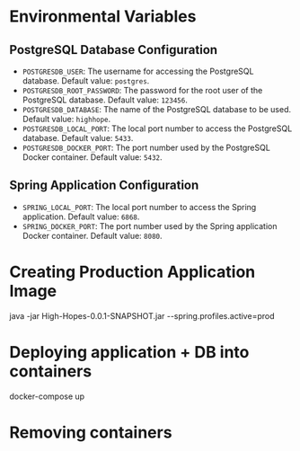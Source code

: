 # Environmental Variables

## PostgreSQL Database Configuration

- `POSTGRESDB_USER`: The username for accessing the PostgreSQL database. Default value: `postgres`.
- `POSTGRESDB_ROOT_PASSWORD`: The password for the root user of the PostgreSQL database. Default value: `123456`.
- `POSTGRESDB_DATABASE`: The name of the PostgreSQL database to be used. Default value: `highhope`.
- `POSTGRESDB_LOCAL_PORT`: The local port number to access the PostgreSQL database. Default value: `5433`.
- `POSTGRESDB_DOCKER_PORT`: The port number used by the PostgreSQL Docker container. Default value: `5432`.

## Spring Application Configuration

- `SPRING_LOCAL_PORT`: The local port number to access the Spring application. Default value: `6868`.
- `SPRING_DOCKER_PORT`: The port number used by the Spring application Docker container. Default value: `8080`.

# Creating Production Application Image

java -jar High-Hopes-0.0.1-SNAPSHOT.jar --spring.profiles.active=prod   

# Deploying application + DB into containers

docker-compose up

# Removing containers
